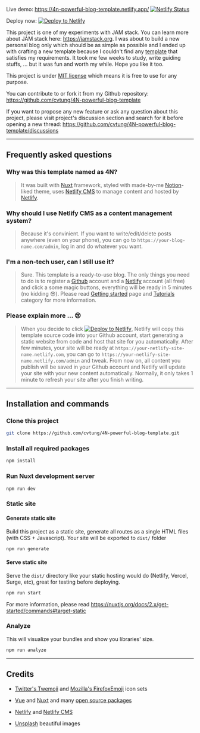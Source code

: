 Live demo: https://4n-powerful-blog-template.netlify.app/ [![Netlify Status](https://api.netlify.com/api/v1/badges/0f5e036f-15b0-40ee-84ee-7983a8d90680/deploy-status)](https://app.netlify.com/sites/4n-powerful-blog-template/deploys)

Deploy now: [![Deploy to Netlify](https://www.netlify.com/img/deploy/button.svg)](https://app.netlify.com/start/deploy?repository=https://github.com/cvtung/4N-powerful-blog-template&stack=cms)

This project is one of my experiments with JAM stack. You can learn more about JAM stack here: https://jamstack.org.
I was about to build a new personal blog only which should be as simple as possible and I ended up with crafting a new template because I couldn't find any [template](https://templates.netlify.com/) that satisfies my requirements. It took me few weeks to study, write guiding stuffs, ... but it was fun and worth my while. Hope you like it too.

This project is under [MIT license](https://github.com/cvtung/4N-powerful-blog-template/blob/main/LICENSE) which means it is free to use for any purpose.

You can contribute to or fork it from my Github repository: https://github.com/cvtung/4N-powerful-blog-template

If you want to propose any new feature or ask any question about this project, please visit project's discussion section and search for it before opening a new thread: https://github.com/cvtung/4N-powerful-blog-template/discussions

---

## Frequently asked questions

### Why was this template named as 4N?

> It was built with [Nuxt](https://nuxtjs.org/) framework, styled with made-by-me [Notion](notion.so/)-liked theme, uses [Netlify CMS](https://www.netlifycms.org/) to manage content and hosted by [Netlify](https://www.netlify.com/).

### Why should I use Netlify CMS as a content management system?

> Because it's convinient. If you want to write/edit/delete posts anywhere (even on your phone), you can go to `https://your-blog-name.com/admin`, log in and do whatever you want.

### I'm a non-tech user, can I still use it?

> Sure. This template is a ready-to-use blog. The only things you need to do is to register a [Github](https://github.com/) account and a [Netlify](https://www.netlify.com/) account (all free) and click a some magic buttons, everything will be ready in 5 minutes (no kidding :sunglasses:). Please read [Getting started](https://4n-powerful-blog-template.netlify.app/getting-started) page and [Tutorials](https://4n-powerful-blog-template.netlify.app/tutorials) category for more information.

### Please explain more ... :cry:

> When you decide to click [![Deploy to Netlify](https://www.netlify.com/img/deploy/button.svg)](https://app.netlify.com/start/deploy?repository=https://github.com/cvtung/4N-powerful-blog-template&stack=cms), Netlify will copy this template source code into your Github account, start generating a static website from code and host that site for you automatically. After few minutes, your site will be ready at `https://your-netlify-site-name.netlify.com`, you can go to `https://your-netlify-site-name.netlify.com/admin` and tweak. From now on, all content you publish will be saved in your Github account and Netlify will update your site with your new content automatically. Normally, it only takes 1 minute to refresh your site after you finish writing.

---

## Installation and commands

### Clone this project

```bash
git clone https://github.com/cvtung/4N-powerful-blog-template.git
```

### Install all required packages

```bash
npm install
```

### Run Nuxt development server

```bash
npm run dev
```

### Static site

#### Generate static site

Build this project as a static site, generate all routes as a single HTML files (with CSS + Javascript). Your site will be exported to `dist/` folder

```bash
npm run generate
```

#### Serve static site

Serve the `dist/` directory like your static hosting would do (Netlify, Vercel, Surge, etc), great for testing before deploying.

```bash
npm run start
```

For more information, please read https://nuxtjs.org/docs/2.x/get-started/commands#target-static

### Analyze

This will visualize your bundles and show you libraries' size.

```bash
npm run analyze
```

---

## Credits

-   [Twitter's Twemoji](https://twemoji.twitter.com/) and [Mozilla's FirefoxEmoji](https://mozilla.github.io/fxemoji) icon sets

-   [Vue](https://vuejs.org/) and [Nuxt](https://nuxtjs.org/) and many [open source packages](https://github.com/cvtung/4N-powerful-blog-template/blob/main/package.json)

-   [Netlify](https://www.netlify.com/) and [Netlify CMS](https://www.netlifycms.org/)

-   [Unsplash](https://unsplash.com/) beautiful images
